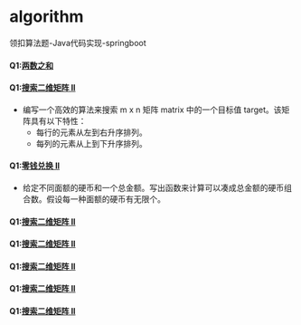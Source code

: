 # algorithm
领扣算法题-Java代码实现-springboot

#### Q1:[两数之和](https://github.com/flyingwzb/algorithm/blob/master/src/main/java/com/example/demo/day01/Solution.java)
#### Q1:[搜索二维矩阵 II](https://github.com/flyingwzb/algorithm/blob/master/src/main/java/com/example/demo/day01/Solution.java)
- 编写一个高效的算法来搜索 m x n 矩阵 matrix 中的一个目标值 target。该矩阵具有以下特性：
    - 每行的元素从左到右升序排列。
    - 每列的元素从上到下升序排列。
#### Q1:[零钱兑换 II](https://github.com/flyingwzb/algorithm/blob/master/src/main/java/com/example/demo/day01/Solution.java)
- 给定不同面额的硬币和一个总金额。写出函数来计算可以凑成总金额的硬币组合数。假设每一种面额的硬币有无限个。 
#### Q1:[搜索二维矩阵 II](https://github.com/flyingwzb/algorithm/blob/master/src/main/java/com/example/demo/day01/Solution.java)
#### Q1:[搜索二维矩阵 II](https://github.com/flyingwzb/algorithm/blob/master/src/main/java/com/example/demo/day01/Solution.java)
#### Q1:[搜索二维矩阵 II](https://github.com/flyingwzb/algorithm/blob/master/src/main/java/com/example/demo/day01/Solution.java)
#### Q1:[搜索二维矩阵 II](https://github.com/flyingwzb/algorithm/blob/master/src/main/java/com/example/demo/day01/Solution.java)
#### Q1:[搜索二维矩阵 II](https://github.com/flyingwzb/algorithm/blob/master/src/main/java/com/example/demo/day01/Solution.java)
